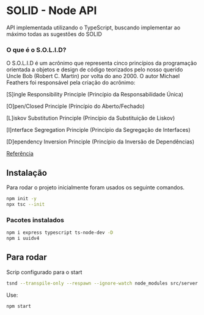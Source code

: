 # SOLID - Node API

API implementada utilizando o TypeScript, buscando implementar ao máximo todas as sugestões do SOLID

### O que é o S.O.L.I.D?

O S.O.L.I.D é um acrônimo que representa cinco princípios da programação orientada a objetos e design de código teorizados pelo nosso querido Uncle Bob (Robert C. Martin) por volta do ano 2000. O autor Michael Feathers foi responsável pela criação do acrônimo:

[S]ingle Responsibility Principle (Princípio da Responsabilidade Única)

[O]pen/Closed Principle (Princípio do Aberto/Fechado)

[L]iskov Substitution Principle (Princípio da Substituição de Liskov)

[I]nterface Segregation Principle (Princípio da Segregação de Interfaces)

[D]ependency Inversion Principle (Princípio da Inversão de Dependências)

[Referência](https://mari-azevedo.medium.com/princ%C3%ADpios-s-o-l-i-d-o-que-s%C3%A3o-e-porque-projetos-devem-utiliz%C3%A1-los-bf496b82b299)

## Instalação

Para rodar o projeto inicialmente foram usados os seguinte comandos.

```bash
npm init -y
npx tsc --init
```

### Pacotes instalados

```bash
npm i express typescript ts-node-dev -D
npm i uuidv4
```

## Para rodar

Scrip configurado para o start

```bash
tsnd --transpile-only --respawn --ignore-watch node_modules src/server.ts
```

Use:

```bash
npm start
```
